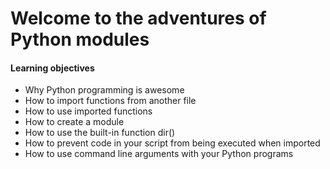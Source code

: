 <h1>Welcome to the adventures of Python modules</h1>
<h4>Learning objectives</h4>
<ul>
<li>Why Python programming is awesome</li>
<li>How to import functions from another file</li>
<li>How to use imported functions</li>
<li>How to create a module</li>
<li>How to use the built-in function dir()</li>
<li>How to prevent code in your script from being executed when imported</li>
<li>How to use command line arguments with your Python programs</li>
</ul>
